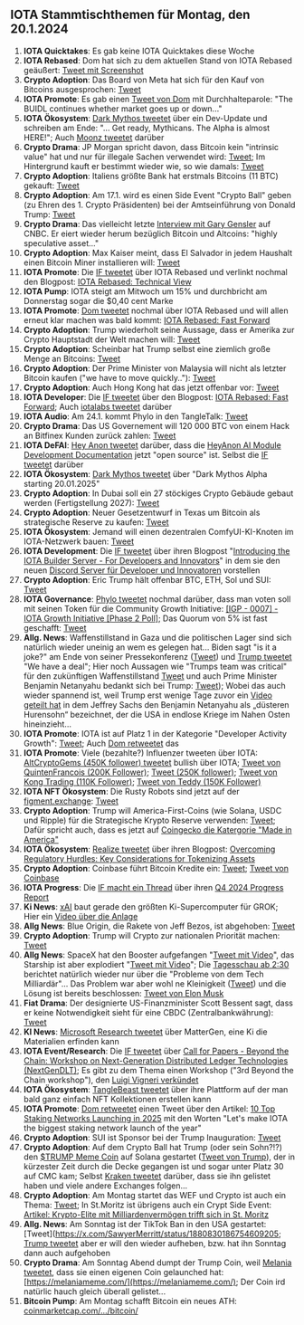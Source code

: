 ## IOTA Stammtischthemen für Montag, den 20.1.2024

1. **IOTA Quicktakes**: Es gab keine IOTA Quicktakes diese Woche
2. **IOTA Rebased**: Dom hat sich zu dem aktuellen Stand von IOTA Rebased geäußert: [Tweet mit Screenshot](https://x.com/IotaPoet/status/1878854108888887786)
3. **Crypto Adoption**: Das Board von Meta hat sich für den Kauf von Bitcoins ausgesprochen: [Tweet](https://x.com/Cointelegraph/status/1878951508336623826)
4. **IOTA Promote**: Es gab einen [Tweet von Dom](https://x.com/DomSchiener/status/1879035961549410772) mit Durchhalteparole: "The BUIDL continues whether market goes up or down..."
5. **IOTA Ökosystem**: [Dark Mythos tweetet](https://x.com/DarkMythosIOTA/status/1879075982369550771) über ein Dev-Update und schreiben am Ende: "... Get ready, Mythicans. The Alpha is almost HERE!"; Auch [Moonz tweetet](https://x.com/ingo_moonz/status/1879099534749347908) darüber
6. **Crypto Drama**: JP Morgan spricht davon, dass Bitcoin kein "intrinsic value" hat und nur für illegale Sachen verwendet wird: [Tweet](https://x.com/disclosetv/status/1878818687337324920); Im Hintergrund kauft er bestimmt wieder wie, so wie damals: [Tweet](https://x.com/RyanSAdams/status/1789024343038586956)
7. **Crypto Adoption**: Italiens größte Bank hat erstmals Bitcoins (11 BTC) gekauft: [Tweet](https://x.com/FurkanCCTV/status/1879092024592498778)
8. **Crypto Adoption**: Am 17.1. wird es einen Side Event "Crypto Ball" geben (zu Ehren des 1. Crypto Präsidenten) bei der Amtseinführung von Donald Trump: [Tweet](https://x.com/DocumentingBTC/status/1878935332940611732)
9. **Crypto Drama**: Das vielleicht letzte [Interview mit Gary Gensler](https://x.com/DocumentingBTC/status/1879182338275651625) auf CNBC. Er eiert wieder herum bezüglich Bitcoin und Altcoins: "highly speculative asset..."
10. **Crypto Adoption**: Max Kaiser meint, dass El Salvador in jedem Haushalt einen Bitcoin Miner installieren will: [Tweet](https://x.com/BitcoinMagazine/status/1879117554767266055)
11. **IOTA Promote**: Die [IF tweetet](https://x.com/iota/status/1879166716518830368) über IOTA Rebased und verlinkt nochmal den Blogpost: [IOTA Rebased: Technical View](https://blog.iota.org/iota-rebased-technical-view/)
12. **IOTA Pump**: IOTA steigt am Mitwoch um 15% und durchbricht am Donnerstag sogar die $0,40 cent Marke
13. **IOTA Promote**: [Dom tweetet](https://x.com/DomSchiener/status/1879437944299356236) nochmal über IOTA Rebased und will allen erneut klar machen was bald kommt: [IOTA Rebased: Fast Forward](https://blog.iota.org/iota-rebased-fast-forward/)
14. **Crypto Adoption**: Trump wiederholt seine Aussage, dass er Amerika zur Crypto Hauptstadt der Welt machen will: [Tweet](https://x.com/Cointelegraph/status/1879508101579329875)
15. **Crypto Adoption**: Scheinbar hat Trump selbst eine ziemlich große Menge an Bitcoins: [Tweet](https://x.com/DocumentingBTC/status/1879230353682149392?t=2zkHHceT5fuuFm_nCFBdDA&s=19)
16. **Crypto Adoption**: Der Prime Minister von Malaysia will nicht als letzter Bitcoin kaufen ("we have to move quickly.."): [Tweet](https://x.com/BTC_Archive/status/1879484045077385518)
17. **Crypto Adoption**: Auch Hong Kong hat das jetzt offenbar vor: [Tweet](https://x.com/bitcoinlfgo/status/1879517112408141992)
18. **IOTA Developer**: Die [IF tweetet](https://x.com/iota/status/1879528616381309045) über den Blogpost: [IOTA Rebased: Fast Forward](https://blog.iota.org/iota-rebased-fast-forward/); Auch [iotalabs tweetet](https://x.com/iotalabs_/status/1879530444091441617) darüber
19. **IOTA Audio**: Am 24.1. kommt Phylo in den TangleTalk: [Tweet](https://x.com/tangle_talk/status/1879531296738926907)
20. **Crypto Drama**: Das US Governement will 120 000 BTC von einem Hack an Bitfinex Kunden zurück zahlen: [Tweet](https://x.com/BitcoinMagazine/status/1879540465122566288)
21. **IOTA DeFAI**: [Hey Anon tweetet](https://x.com/HeyAnonai/status/1879545527152640354) darüber, dass die [HeyAnon AI Module Development Documentation](https://github.com/RealWagmi/anon-integration-guide) jetzt "open source" ist. Selbst die [IF tweetet](https://x.com/iota/status/1879551584444801184) darüber
22. **IOTA Ökosystem**: [Dark Mythos tweetet](https://x.com/DarkMythosIOTA/status/1879800766170386848) über "Dark Mythos Alpha starting 20.01.2025"
23. **Crypto Adoption**: In Dubai soll ein 27 stöckiges Crypto Gebäude gebaut werden (Fertigstellung 2027): [Tweet](https://x.com/bitcoinlfgo/status/1879561321366384749)
24. **Crypto Adoption**: Neuer Gesetzentwurf in Texas um Bitcoin als strategische Reserve zu kaufen: [Tweet](https://x.com/BitcoinMagazine/status/1879657770120856052)
25. **IOTA Ökosystem**: Jemand will einen dezentralen ComfyUI-KI-Knoten im IOTA-Netzwerk bauen: [Tweet](https://x.com/voplica/status/1879250868794777953)
26. **IOTA Development**: Die [IF tweetet](https://x.com/iota/status/1879528616381309045) über ihren Blogpost "[Introducing the IOTA Builder Server - For Developers and Innovators](https://blog.iota.org/iota-builder-server/)" in dem sie den neuen [Discord Server für Developer und Innovatoren](https://discord.gg/iota-builders?ref=blog.iota.org) vorstellen
27. **Crypto Adoption**: Eric Trump hält offenbar BTC, ETH, Sol und SUI: [Tweet](https://x.com/Cointelegraph/status/1879691336032370902)
28. **IOTA Governance**: [Phylo tweetet](https://x.com/PhyloIota/status/1879791748215681374) nochmal darüber, dass man voten soll mit seinen Token für die Community Growth Initiative: [[IGP - 0007] - IOTA Growth Initiative [Phase 2 Poll]](https://govern.iota.org/t/igp-0007-iota-growth-initiative-phase-2-poll/1782); Das Quorum von 5% ist fast geschafft: [Tweet](https://x.com/LinusNaumann/status/1881325041180381645)
29. **Allg. News**: Waffenstillstand in Gaza und die politischen Lager sind sich natürlich wieder uneinig an wem es gelegen hat... Biden sagt "is it a joke?" am Ende von seiner Pressekonferenz ([Tweet](https://x.com/EricLDaugh/status/1879609462023213319)) und [Trump tweetet](https://x.com/jeremyscahill/status/1879578501281693787) "We have a deal"; Hier noch Aussagen wie "Trumps team was critical" für den zukünftigen Waffenstillstand [Tweet](https://x.com/CollinRugg/status/1879626617271808260) und auch Prime Minister Benjamin Netanyahu bedankt sich bei Trump: [Tweet](https://x.com/IsraeliPM/status/1879650206628839837)); Wobei das auch wieder spannend ist, weil Trump erst wenige Tage zuvor ein [Video geteilt hat](https://truthsocial.com/@realDonaldTrump/113789043423746072) in dem Jeffrey Sachs den Benjamin Netanyahu als „düsteren Hurensohn“ bezeichnet, der die USA in endlose Kriege im Nahen Osten hineinzieht...
30. **IOTA Promote**: IOTA ist auf Platz 1 in der Kategorie "Developer Activity Growth": [Tweet](https://x.com/chain_broker/status/1879559171172937926); Auch [Dom retweetet](https://x.com/DomSchiener/status/1879865526891184167) das
31. **IOTA Promote**: Viele (bezahlte?) Influenzer tweeten über IOTA: [AltCryptoGems (450K follower) tweetet](https://x.com/AltCryptoGems/status/1879827100401885364) bullish über IOTA; [Tweet von QuintenFrancois (200K Follower)](https://x.com/QuintenFrancois/status/1879598971611672778); [Tweet (250K follower)](https://x.com/AltcoinSherpa/status/1879892180879503758); [Tweet von Kong Trading (110K Follower)](https://x.com/KongBTC/status/1879954809161396676); [Tweet von Teddy (150K Follower)](https://x.com/TeddyCleps/status/1880150315716210826)
32. **IOTA NFT Ökosystem**: Die Rusty Robots sind jetzt auf der [figment.exchange](https://www.figment.exchange/): [Tweet](https://x.com/figment_nfts/status/1879849867864080589)
33. **Crypto Adoption**: Trump will America-First-Coins (wie Solana, USDC und Ripple) für die Strategische Krypto Reserve verwenden: [Tweet](https://x.com/MissCryptoGER/status/1879871285951672558); Dafür spricht auch, dass es jetzt auf [Coingecko die Katergorie "Made in America"](https://www.coingecko.com/de/categories/made-in-usa)
34. **IOTA Ökosystem**: [Realize tweetet](https://x.com/realizefinance/status/1879885458240581729) über ihren Blogpost: [Overcoming Regulatory Hurdles: Key Considerations for Tokenizing Assets](https://blog.realizeassets.com/overcoming-regulatory-hurdles-key-considerations-for-tokenizing-assets/)
35. **Crypto Adoption**: Coinbase führt Bitcoin Kredite ein: [Tweet](https://x.com/BTC_Archive/status/1879892314631598274); [Tweet von Coinbase](https://x.com/coinbase/status/1879902780564951530)
36. **IOTA Progress**: Die [IF macht ein Thread](https://x.com/iota/status/1879891362943819854) über ihren [Q4 2024 Progress Report](https://blog.iota.org/q4-2024-progress-report/)
37. **Ki News**: [xAI](https://x.com/xai) baut gerade den größten Ki-Supercomputer für GROK; Hier ein [Video über die Anlage](https://x.com/MarioNawfal/status/1879807253072802018)
38. **Allg News**: Blue Origin, die Rakete von Jeff Bezos, ist abgehoben: [Tweet](https://x.com/MarioNawfal/status/1879898031341879595)
39. **Crypto Adoption**: Trump will Crypto zur nationalen Priorität machen: [Tweet](https://x.com/bitcoin2go/status/1880148049386684567)
40. **Allg News**: SpaceX hat den Booster aufgefangen "[Tweet mit Video](https://x.com/APompliano/status/1880031423526236655)", das Starship ist aber explodiert "[Tweet mit Video](https://x.com/marcfriedrich7/status/1880134621662441780)"; Die [Tagesschau ab 2:30](https://www.ardmediathek.de/video/Y3JpZDovL3RhZ2Vzc2NoYXUuZGUvMGZmNjg2ZTQtYWY2NS00Yjg0LTkzNDUtOGUxZTQ1NjA5ZjVmX2dhbnplU2VuZHVuZw) berichtet natürlich wieder nur über die "Probleme von dem Tech Milliardär"... Das Problem war aber wohl ne Kleinigkeit ([Tweet](https://x.com/In2ThinAir/status/1880035022587195674)) und die Lösung ist bereits beschlossen: [Tweet von Elon Musk](https://x.com/elonmusk/status/1880060983734858130)
41. **Fiat Drama**: Der designierte US-Finanzminister Scott Bessent sagt, dass er keine Notwendigkeit sieht für eine CBDC (Zentralbankwährung): [Tweet](https://x.com/Cointelegraph/status/1879960778884751851)
42. **KI News**: [Microsoft Research tweetet](https://x.com/MSFTResearch/status/1879833084356395359) über MatterGen, eine Ki die Materialien erfinden kann
43. **IOTA Event/Research**: Die [IF tweetet](https://x.com/iota/status/1880178246295109974) über [Call for Papers - Beyond the Chain: Workshop on Next-Generation Distributed Ledger Technologies (NextGenDLT)](https://icbc2025.ieee-icbc.org/workshop/nextgendlt); Es gibt zu dem Thema einen Workshop ("3rd Beyond the Chain workshop"), den [Luigi Vigneri verkündet](https://x.com/luigi_vigneri/status/1880238260817158507)
44. **IOTA Ökosystem**: [TangleBeast tweetet](https://x.com/tanglebeasts/status/1880226548919472601) über ihre Plattform auf der man bald ganz einfach NFT Kollektionen erstellen kann
45. **IOTA Promote**: [Dom retweetet](https://x.com/DomSchiener/status/1880244175662379413) einen Tweet über den Artikel: [10 Top Staking Networks Launching in 2025](https://www.stakingrewards.com/journal/research/10-top-staking-networks-launching-in-2025) mit den Worten "Let's make IOTA the biggest staking network launch of the year"
46. **Crypto Adoption**: SUI ist Sponsor bei der Trump Inauguration: [Tweet](https://x.com/WinX_io/status/1880201354247041100)
47. **Crypto Adoption**: Auf dem Crypto Ball hat Trump (oder sein Sohn?!?) den [$TRUMP Meme Coin](https://www.coingecko.com/en/coins/official-trump) auf Solana gestartet ([Tweet von Trump](https://x.com/realDonaldTrump/status/1880446012168249386)), der in kürzester Zeit durch die Decke gegangen ist und sogar unter Platz 30 auf CMC kam; Selbst [Kraken tweetet](https://x.com/krakenfx/status/1880697715438338302) darüber, dass sie ihn gelistet haben und viele andere Exchanges folgen...
48. **Crypto Adoption**: Am Montag startet das WEF und Crypto ist auch ein Thema: [Tweet](https://x.com/coinbase/status/1880993625108042121); In St.Moritz ist übrigens auch ein Crypt Side Event: [Artikel: Krypto-Elite mit Milliardenvermögen trifft sich in St. Moritz](https://www.blick.ch/wirtschaft/zutritt-ins-luxurioese-suvretta-house-nur-gegen-11900-franken-bitcoin-reiche-feiern-an-konferenz-in-st-moritz-ihr-krypto-wef-id20504023.html)
49. **Allg. News**: Am Sonntag ist der TikTok Ban in den USA gestartet: [Tweet](https://x.com/SawyerMerritt/status/1880830186754609205; [Trump tweetet](https://x.com/charliekirk11/status/1880998030364860455) aber er will den wieder aufheben, bzw. hat ihn Sonntag dann auch aufgehoben
50. **Crypto Drama**: Am Sonntag Abend dumpt der Trump Coin, weil [Melania tweetet](https://x.com/MELANIATRUMP/status/1881094861279129643), dass sie einen eigenen Coin gelaunched hat: [https://melaniameme.com/](https://melaniameme.com/); Der Coin ird natürlic hauch gleich überall gelistet...
51. **Bitcoin Pump**: Am Montag schafft Bitcoin ein neues ATH: [coinmarketcap.com/.../bitcoin/](https://coinmarketcap.com/currencies/bitcoin/)
